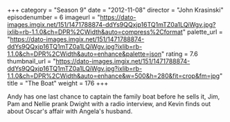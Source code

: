 +++
category = "Season 9"
date = "2012-11-08"
director = "John Krasinski"
episodenumber = 6
imageurl = "https://dato-images.imgix.net/151/1471788874-ddYs9QQxjp16TQ1mTZ0a1LQiWgv.jpg?ixlib=rb-1.1.0&ch=DPR%2CWidth&auto=compress%2Cformat"
palette_url = "https://dato-images.imgix.net/151/1471788874-ddYs9QQxjp16TQ1mTZ0a1LQiWgv.jpg?ixlib=rb-1.1.0&ch=DPR%2CWidth&auto=enhance&palette=json"
rating = 7.6
thumbnail_url = "https://dato-images.imgix.net/151/1471788874-ddYs9QQxjp16TQ1mTZ0a1LQiWgv.jpg?ixlib=rb-1.1.0&ch=DPR%2CWidth&auto=enhance&w=500&h=280&fit=crop&fm=jpg"
title = "The Boat"
weight = 176
+++

Andy has one last chance to captain the family boat before he sells it, Jim, Pam and Nellie prank Dwight with a radio interview, and Kevin finds out about Oscar's affair with Angela's husband.